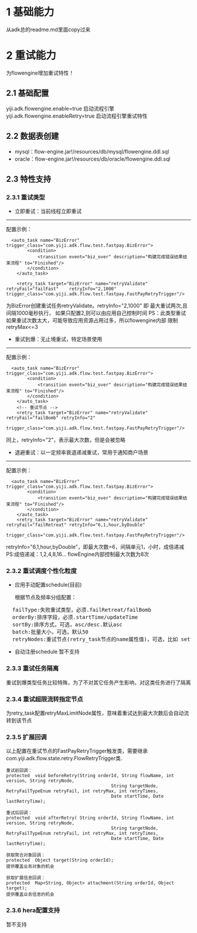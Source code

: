 # 1 基础能力
从adk总的readme.md里面copy过来

# 2  重试能力
为flowengine增加重试特性！

## 2.1 基础配置
yiji.adk.flowengine.enable=true  启动流程引擎
yiji.adk.flowengine.enableRetry=true  启动流程引擎重试特性

## 2.2 数据表创建
+ mysql：flow-engine.jar!/resources/db/mysql/flowengine.ddl.sql
+ oracle：flow-engine.jar!/resources/db/oracle/flowengine.ddl.sql

## 2.3 特性支持

### 2.3.1 重试类型

+ 立即重试：当前线程立即重试

---

配置示例：
```
  <auto_task name="BizError" trigger_class="com.yiji.adk.flow.test.fastpay.BizError">
        <condition>
            <transition event="biz_over" description="构建完成错误结果结束流程" to="Finished"/>
        </condition>
    </auto_task>

    <retry_task target="BizError" name="retryValidate" retryFail="failFast"    retryInfo="2,1000"       trigger_class="com.yiji.adk.flow.test.fastpay.FastPayRetryTrigger"/>
```

为BizError创建重试任务retryValidate。retryInfo="2,1000" 即 最大重试两次,且间隔1000毫秒执行，
如果只配置2,则可以由应用自己控制时间
PS：此类型重试如果重试次数太大，可能导致应用资源占用过多，所以flowengine内部
限制retryMax<=3

+ 重试到爆：无止境重试，特定场景使用

---

配置示例：
```
  <auto_task name="BizError" trigger_class="com.yiji.adk.flow.test.fastpay.BizError">
        <condition>
            <transition event="biz_over" description="构建完成错误结果结束流程" to="Finished"/>
        </condition>
    </auto_task>
    <!-- 重试节点 -->
    <retry_task target="BizError" name="retryValidate" retryFail="failBomb" retryInfo="2"
                trigger_class="com.yiji.adk.flow.test.fastpay.FastPayRetryTrigger"/>
```
同上，retryInfo="2"，表示最大次数，但是会被忽略

+ 退避重试：以一定频率衰退递减重试，常用于通知商户场景

---
配置示例：
```
  <auto_task name="BizError" trigger_class="com.yiji.adk.flow.test.fastpay.BizError">
        <condition>
            <transition event="biz_over" description="构建完成错误结果结束流程" to="Finished"/>
        </condition>
    </auto_task>
    <retry_task target="BizError" name="retryValidate" retryFail="failRetreat" retryInfo="6,1,hour,byDouble"
                trigger_class="com.yiji.adk.flow.test.fastpay.FastPayRetryTrigger"/>
```
retryInfo="6,1,hour,byDouble"，即最大次数=6，间隔单元1，小时，成倍递减
PS:成倍递减：1,2,4,8,16...  flowEngine内部控制最大次数为8次


### 2.3.2 重试调度个性化粒度

+ 应用手动配置schedule(目前)

  根据节点及频率分组配置：

<pre>
  failType:失败重试类型，必须.failRetreat/failBomb
  orderBy:排序字段，必须.startTime/updateTime
  sortBy:排序方式，可选，asc/desc.默认asc
  batch:批量大小，可选，默认50
  retryNodes:重试节点(retry_task节点的name属性值)，可选，比如 settlementRetry`chargeRetry`accountRetry`notifyRetry
</pre>

+ 自动注册schedule
暂不支持

### 2.3.3 重试任务隔离

重试到爆类型任务比较特殊，为了不对其它任务产生影响，对这类任务进行了隔离

### 2.3.4 重试超限流转指定节点
为retry_task配置retryMaxLimitNode属性，意味着重试达到最大次数后会自动流转到该节点

### 2.3.5 扩展回调

以上配置在重试节点的FastPayRetryTrigger触发类，需要继承com.yiji.adk.flow.state.retry.FlowRetryTrigger类.

```
重试前回调：
protected  void beforeRetry(String orderId, String flowName, int version, String retryNode,
										String targetNode, RetryFailTypeEnum retryFail, int retryMax, int retryTimes,
										Date startTime, Date lastRetryTime);
```

```
重试后回调：
protected  void afterRetry(	String orderId, String flowName, int version, String retryNode,
										String targetNode, RetryFailTypeEnum retryFail, int retryMax, int retryTimes,
										Date startTime, Date lastRetryTime);
```

```
获取聚合对象回调：
protected  Object target(String orderId);
提供覆盖业务对象的机会
```

```
获取扩展信息回调：
protected  Map<String, Object> attachment(String orderId, Object target);
提供覆盖业务信息的机会
```

### 2.3.6 hera配置支持
暂不支持
